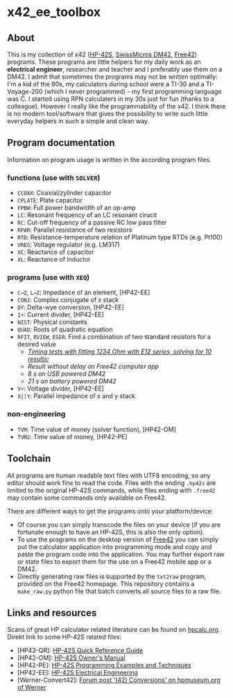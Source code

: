 # x42_ee_toolbox

## About

This is my collection of x42 ([HP-42S](https://www.hpmuseum.org/hp42s.htm), [SwissMicros DM42](https://www.swissmicros.com/product/dm42), [Free42](https://thomasokken.com/free42/)) programs. These programs are little helpers for my daily work as an **electrical engineer**, researcher and teacher and I preferably use them on a DM42. I admit that sometimes the programs may not be written optimally: I'm a kid of the 80s, my calculators during school were a TI-30 and a TI-Voyage-200 (which I never programmed) - my first programming language was C. I started using RPN calculaters in my 30s just for fun (thanks to a colleague). However I really like the programmability of the x42. I think there is no modern tool/software that gives the possibility to write such little everyday helpers in such a simple and clean way.

## Program documentation

Information on program usage is written in the according program files.

### functions (use with `SOLVER`)

- `CCOAX`: Coaxial/zylinder capacitor
- `CPLATE`: Plate capacitor
- `FPBW`: Full power bandwidth of an op-amp
- `LC`: Resonant frequency of an LC resonant cirucit
- `RC`: Cut-off frequency of a passive RC low pass filter
- `RPAR`: Parallel resistance of two resistors
- `RTD`: Resistance-temperature relation of Platinum type RTDs (e.g. Pt100)
- `VREG`: Voltage regulator (e.g. LM317)
- `XC`: Reactance of capacitor
- `XL`: Reactance of inductor

### programs (use with `XEQ`)

- `C→Z`, `L→Z`: Impedance of an element, [HP42-EE]
- `CONJ`: Complex conjugate of x stack
- `DY`: Delta-wye conversion, [HP42-EE]
- `I÷`: Current divider, [HP42-EE]
- `NIST`: Physical constants
- `QUAD`: Roots of quadratic equation
- `RFIT`, `RVIEW`, `ESER`: Find a combination of two standard resistors for a desired value
    - <u>*Timing tests with fitting 1234 Ohm with E12 series, solving for 10 results:*</u>
    - *Result without delay on Free42 computer app*
    - *8 s on USB powered DM42*
    - *21 s on battery powered DM42*
- `V÷`: Voltage divider, [HP42-EE]
- `X||Y`: Parallel impedance of x and y stack

### non-engineering

- `TVM`: Time value of money (solver function), [HP42-OM]
- `TVM2`: Time value of money, [HP42-PE]

## Toolchain

All programs are human readable text files with UTF8 encoding, so any editor should work fine to read the code. Files with the ending `.hp42s` are limited to the original HP-42S commands, while files ending with `.free42` may contain some commands only available on Free42. 

There are different ways to get the programs onto your platform/device:
- Of course you can simply transcode the files on your device (if you are fortunate enough to have an HP-42S, this is also the only option). 
- To use the programs on the desktop version of [Free42](https://thomasokken.com/free42/) you can simply put the calculator application into programming mode and copy and paste the program code into the application. You may further export raw or state files to export them for the use on a Free42 mobile app or a DM42.
- Directly generating raw files is supported by the `txt2raw` program, provided on the Free42 homepage. This repository contains a `make_raw.py` python file that batch converts all source files to a raw file.

## Links and resources

Scans of great HP calculator related literature can be found on [hpcalc.org](https://literature.hpcalc.org).
Direkt link to some HP-42S related files:
- [HP42-QR]: [HP-42S Quick Reference Guide](https://literature.hpcalc.org/community/hp42s-qrg-en.pdf)
- [HP42-OM]: [HP-42S Owner's Manual](https://literature.hpcalc.org/community/hp42s-om-en.pdf)
- [HP42-PE]: [HP-42S Programming Examples and Techniques](https://literature.hpcalc.org/community/hp42s-prog-en.pdf)
- [HP42-EE]: [HP-42S Electrical Engineering](https://literature.hpcalc.org/community/hp42s-elec-en.pdf)
- [Werner-Convert42]: [Forum post '(42) Conversions' on hpmuseum.org of Werner](https://www.hpmuseum.org/forum/thread-10141.html)
